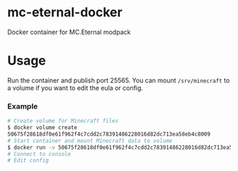 # mc-eternal-docker
Docker container for MC.Eternal modpack

# Usage

Run the container and publish port 25565. You can mount `/srv/minecraft` to a volume if you want to edit the eula or config.

### Example

```bash
# Create volume for Minecraft files
$ docker volume create
50675f28618df0e61f962f4c7cdd2c78391486228016d82dc713ea58eb4c8009
# Start container and mount Minecraft data to volume
$ docker run -v 50675f28618df0e61f962f4c7cdd2c78391486228016d82dc713ea58eb4c8009:/srv/minecraft -p 25565:25565 -i -d mymindstorm/mc-eternal:1.3.3
# Connect to console
# Edit config
```
